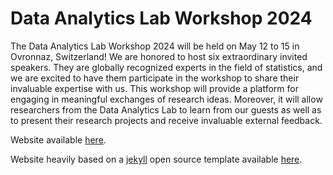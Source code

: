 # Data Analytics Lab Workshop 2024

The Data Analytics Lab Workshop 2024 will be held on May 12 to 15 in Ovronnaz, Switzerland! We are honored to host six extraordinary invited speakers. They are globally recognized experts in the field of statistics, and we are excited to have them participate in the workshop to share their invaluable expertise with us. This workshop will provide a platform for engaging in meaningful exchanges of research ideas. Moreover, it will allow researchers from the Data Analytics Lab to learn from our guests as well as to present their research projects and receive invaluable external feedback. 

Website available [here](https://dal-workshop.netlify.app/).

Website heavily based on a [jekyll](https://jekyllrb.com/) open source template available [here](https://github.com/melvinchng/event-jekyll-theme).

